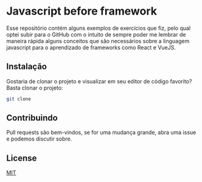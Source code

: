 # Javascript before framework

Esse repositório contém alguns exemplos de exercícios que fiz, pelo qual optei subir para o GitHub com o intuito de sempre poder me lembrar de maneira rápida alguns conceitos que são necessários sobre a linguagem javascript para o aprendizado de frameworks como React e VueJS.

## Instalação

Gostaria de clonar o projeto e visualizar em seu editor de código favorito? Basta clonar o projeto:

```bash
git clone 
```

## Contribuindo
Pull requests são bem-vindos, se for uma mudança grande, abra uma issue e podemos discutir sobre.

## License
[MIT](https://choosealicense.com/licenses/mit/)
